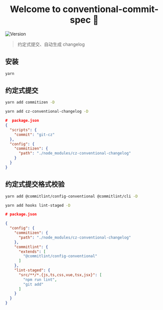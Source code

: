 <h1 align="center">Welcome to conventional-commit-spec 👋</h1>
<p>
  <img alt="Version" src="https://img.shields.io/badge/version-1.0.0-blue.svg?cacheSeconds=2592000" />
</p>

> 约定式提交、自动生成 changelog

## 安装

```sh
yarn
```

## 约定式提交

```sh
yarn add commitizen -D
```

```sh
yarn add cz-conventional-changelog -D
```

```json
#  package.json
{
  "scripts": {
    "commit": "git-cz"
  },
  "config": {
    "commitizen": {
      "path": "./node_modules/cz-conventional-changelog"
    }
  }
}
```

## 约定式提交格式校验

```sh
yarn add @commitlint/config-conventional @commitlint/cli -D

yarn add hooks lint-staged -D
```

```json
# package.json

{
  "config": {
    "commitizen": {
      "path": "./node_modules/cz-conventional-changelog"
    },
    "commitlint": {
      "extends": [
        "@commitlint/config-conventional"
      ]
    },
    "lint-staged": {
      "src/**/*.{js,ts,css,vue,tsx,jsx}": [
        "npm run lint",
        "git add"
      ]
    }
  }
}
```
